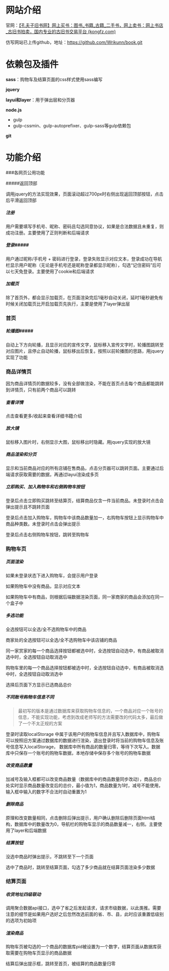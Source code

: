 # 网站介绍

官网：[【孔夫子旧书网】网上买书：图书_书籍_古籍_二手书，网上卖书：网上书店_古旧书拍卖，国内专业的古旧书交易平台 (kongfz.com)](https://www.kongfz.com/) 

仿写网站已上传github，地址：https://github.com/Wrikunn/book.git



# 依赖包及插件

**sass**：购物车及结算页面的css样式使用sass编写

**jquery**

**layui和layer**：用于弹出层和分页器

**node.js**

+ gulp 
+ gulp-cssmin、gulp-autoprefixer、gulp-sass等gulp依赖包

**git**



# 功能介绍

###各网页公用功能

#####返回顶部

调用jquery的方法实现效果，页面滚动超过700px时右侧出现返回顶部按钮，点击后平滑返回顶部

##### 注册

用户需要填写手机号、昵称、密码且勾选同意协议，如果是合法数据且未重复，则成功注册。主要使用了正则判断和后端请求

##### 登录#####

用户通过昵称/手机号 + 密码进行登录，登录失败显示对应文本，登录成功在导航栏显示用户昵称（无论是手机号还是昵称登录都显示昵称），勾选“记住密码”后可以七天免登录。主要使用了cookie和后端请求

##### 加载页

除了首页外，都会显示加载页，在页面渲染完后1毫秒自动关闭，延时1毫秒避免有时候关闭加载页比开启加载页先执行，主要是使用了layer弹出层



### 首页

##### 轮播图#####

自动上下方向轮播，且显示对应的宣传文字，鼠标移入宣传文字时，轮播图跳转至对应图片，且停止自动轮播，鼠标移出后恢复。按照以前轮播图的思路，用jquery实现了功能



### 商品详情页

因为商品详情页的数据较多，没有全部做渲染，不能在首页点击每个商品都能跳转到详情页，只有前两个商品可以跳转

##### 查看详情

点击查看更多/收起来查看详细书籍介绍

##### 放大镜

鼠标移入图片时，右侧显示大图，鼠标移出时隐藏。用jquery实现的放大镜

##### 商品渲染和分页

显示和当前商品对应的所有店铺在售商品，点击分页器可以跳转页面。主要通过后端请求获取需要的数据，再通过layui渲染成多页

##### 立即购买、加入购物车和右侧购物车按钮

登录后点击立即购买跳转至结算页，结算商品仅含一件当前商品。未登录时点击会弹出提示且不跳转页面

登录后点击加入购物车，购物车中该商品数量加一，右购物车按钮上显示购物车中商品种类数。未登录时点击会弹出提示

登录后点击右侧购物车按钮，跳转至购物车



### 购物车页

##### 页面渲染

如果未登录状态下进入购物车，会提示用户登录

如果购物车中没有商品，显示对应文本

如果购物车中有商品，则根据后端数据渲染页面，同一家商家的商品会添加在同一个盒子中

##### 多选功能

全选按钮可以全选/全不选购物车中的商品

商家处的全选按钮可以全选/全不选购物车中该店铺的商品

同一家赏家的每一个商品选择按钮都被选中时，全选按钮自动选中，有商品被取消选中时，全选按钮自动取消选中

购物车里的每一个商品选择按钮都被选中时，全选按钮自动选中，有商品被取消选中时，全选按钮自动取消选中

选择后页面下方显示已选商品总价

##### 不同账号购物车信息不同

> 最初写的版本是通过数据库来获取购物车信息的，一个商品对应一个账号的信息，不能实现功能，考虑到改成老师写的方法需要改的代码太多，最后做了一个不太正规的方案

登录时读取localStorage 中属于该用户的购物车信息并且写入数据库中，购物车可以按照旧方案通过数据库的数据进行渲染，退出登录时将当前的购物车信息及账号信息写入localStorage， 数据库中所有商品的数量归零，等待下次写入。数据库中只保存一个账号的购物车数据，本地存储中保存多个账号的购物车数据

##### 改变商品数量

加减号及输入框都可以改变商品数量（数据库中的商品数量同步改动），商品总价处实时显示商品数量改变后的总价，最小值为1，商品数量为1时，减号不能使用，输入框中输入的数字不合法时自动重置为1

##### 删除商品

原理和改变数量相同，点击删除后弹出提示，用户确认删除后删除页面html结构，数据库中的数量改为0，导航栏的购物车显示的商品数量减一，右侧。主要使用了layer和后端数据

##### 结算按钮

没选中商品时弹出提示，不跳转至下一个页面

选中了商品时，跳转至结算页面，勾选了多少商品就在结算页面渲染多少数据



### 结算页面

##### 收货地址四级联动

调用聚合数据api接口，选中了省之后发起请求，请求市级数据，以此类推。需要注意的细节是如果用户选好之后忽然改选前面的省、市、县，此时应该重置低级别的选项为初始项

##### 渲染商品

购物车页被勾选的一个商品的数据库pid被设置为一个数字，结算页面从数据库获取需要在购物车页显示的商品数据

结算后弹出提示框，跳转至首页，被结算的商品数量归零











